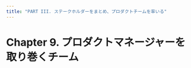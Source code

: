 ```yaml
---
title: "PART III. ステークホルダーをまとめ、プロダクトチームを率いる"
---
```


# Chapter 9. プロダクトマネージャーを取り巻くチーム

<!-- # Chapter 10. チームとステークホルダーをまとめ、プロダクトチームを率いる -->

<!-- # Chapter 11. チームでプロダクトをつくるためのテクニック -->
